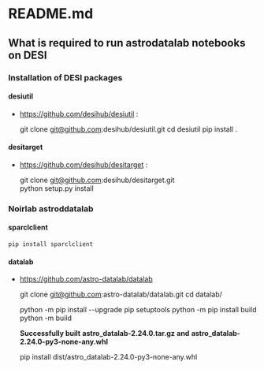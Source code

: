 # README.md

## What is required to run astrodatalab notebooks on DESI




### Installation of DESI packages


#### desiutil
- https://github.com/desihub/desiutil :

   git clone git@github.com:desihub/desiutil.git
   cd desiutil
   pip install .

#### desitarget
- https://github.com/desihub/desitarget :

    git clone git@github.com:desihub/desitarget.git  
    python setup.py install 

### Noirlab astroddatalab

#### sparclclient

    pip install sparclclient


#### datalab

- https://github.com/astro-datalab/datalab

    git clone git@github.com:astro-datalab/datalab.git
    cd datalab/

    python -m pip install --upgrade pip setuptools
    python -m pip install build
    python -m build

    **Successfully built** **astro_datalab-2.24.0.tar.gz** **and** **astro_datalab-2.24.0-py3-none-any.whl**

    pip install dist/astro_datalab-2.24.0-py3-none-any.whl 


